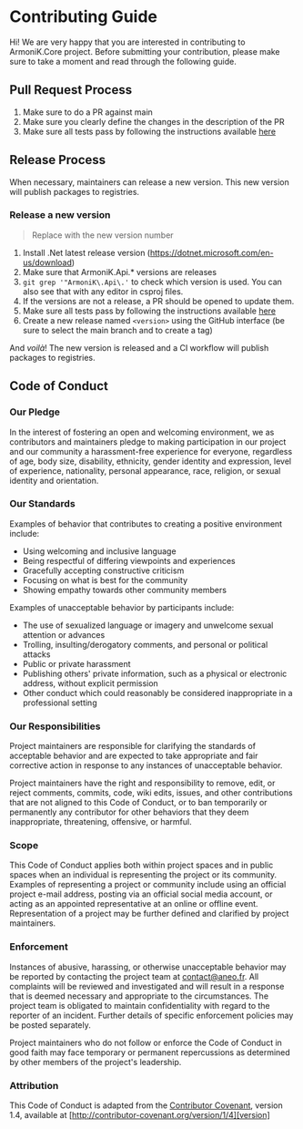 # Contributing Guide

Hi! We are very happy that you are interested in contributing to ArmoniK.Core project. Before submitting your contribution, please make sure to take a moment and read through the following guide.

## Pull Request Process

1. Make sure to do a PR against main
2. Make sure you clearly define the changes in the description of the PR
3. Make sure all tests pass by following the instructions available [here](.docs/content/0.installation/3.execute-tests.md)

## Release Process

When necessary, maintainers can release a new version. This new version will publish packages to registries.

### Release a new version

> Replace <version> with the new version number

1. Install .Net latest release version (https://dotnet.microsoft.com/en-us/download)
2. Make sure that ArmoniK.Api.* versions are releases
  1. `git grep '"ArmoniK\.Api\.'` to check which version is used. You can also see that with any editor in csproj files.
  2. If the versions are not a release, a PR should be opened to update them.
3. Make sure all tests pass by following the instructions available [here](.docs/content/0.installation/3.execute-tests.md)
4. Create a new release named `<version>` using the GitHub interface (be sure to select the main branch and to create a tag)

And _voilà_! The new version is released and a CI workflow will publish packages to registries.

## Code of Conduct

### Our Pledge

In the interest of fostering an open and welcoming environment, we as
contributors and maintainers pledge to making participation in our project and
our community a harassment-free experience for everyone, regardless of age, body
size, disability, ethnicity, gender identity and expression, level of experience,
nationality, personal appearance, race, religion, or sexual identity and
orientation.

### Our Standards

Examples of behavior that contributes to creating a positive environment
include:

- Using welcoming and inclusive language
- Being respectful of differing viewpoints and experiences
- Gracefully accepting constructive criticism
- Focusing on what is best for the community
- Showing empathy towards other community members

Examples of unacceptable behavior by participants include:

- The use of sexualized language or imagery and unwelcome sexual attention or
  advances
- Trolling, insulting/derogatory comments, and personal or political attacks
- Public or private harassment
- Publishing others' private information, such as a physical or electronic
  address, without explicit permission
- Other conduct which could reasonably be considered inappropriate in a
  professional setting

### Our Responsibilities

Project maintainers are responsible for clarifying the standards of acceptable
behavior and are expected to take appropriate and fair corrective action in
response to any instances of unacceptable behavior.

Project maintainers have the right and responsibility to remove, edit, or
reject comments, commits, code, wiki edits, issues, and other contributions
that are not aligned to this Code of Conduct, or to ban temporarily or
permanently any contributor for other behaviors that they deem inappropriate,
threatening, offensive, or harmful.

### Scope

This Code of Conduct applies both within project spaces and in public spaces
when an individual is representing the project or its community. Examples of
representing a project or community include using an official project e-mail
address, posting via an official social media account, or acting as an appointed
representative at an online or offline event. Representation of a project may be
further defined and clarified by project maintainers.

### Enforcement

Instances of abusive, harassing, or otherwise unacceptable behavior may be
reported by contacting the project team at [contact@aneo.fr](mailto:contact@aneo.fr). All
complaints will be reviewed and investigated and will result in a response that
is deemed necessary and appropriate to the circumstances. The project team is
obligated to maintain confidentiality with regard to the reporter of an incident.
Further details of specific enforcement policies may be posted separately.

Project maintainers who do not follow or enforce the Code of Conduct in good
faith may face temporary or permanent repercussions as determined by other
members of the project's leadership.

### Attribution

This Code of Conduct is adapted from the [Contributor Covenant][homepage], version 1.4,
available at [http://contributor-covenant.org/version/1/4][version]

[homepage]: http://contributor-covenant.org
[version]: http://contributor-covenant.org/version/1/4/

